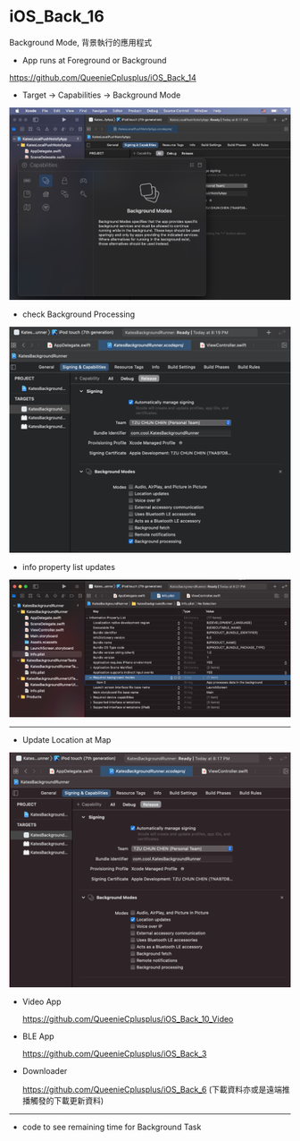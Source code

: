 # iOS_Back_16
Background Mode, 背景執行的應用程式

* App runs at Foreground or Background

https://github.com/QueenieCplusplus/iOS_Back_14

* Target -> Capabilities -> Background Mode

 ![](https://raw.githubusercontent.com/QueenieCplusplus/iOS_Back_16/main/Background%20Mode.png)
 
* check Background Processing

 ![](https://raw.githubusercontent.com/QueenieCplusplus/iOS_Back_16/main/background%20processing.png)
 
* info property list updates

 ![](https://raw.githubusercontent.com/QueenieCplusplus/iOS_Back_16/main/info%20property%20list%20updates.png)

----------------------------------------------


* Update Location at Map

 ![](https://raw.githubusercontent.com/QueenieCplusplus/iOS_Back_16/main/background%20check.png)
 
* Video App

  https://github.com/QueenieCplusplus/iOS_Back_10_Video
  
* BLE App

  https://github.com/QueenieCplusplus/iOS_Back_3
  
* Downloader

  https://github.com/QueenieCplusplus/iOS_Back_6 (下載資料亦或是遠端推播觸發的下載更新資料)

----------------------------------------------

* code to see remaining time for Background Task

 
